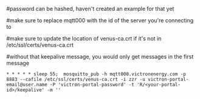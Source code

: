 #password can be hashed, haven't created an example for that yet

#make sure to replace mqtt000 with the id of the server you're connecting to

#make sure to update the location of venus-ca.crt if it's not in /etc/ssl/certs/venus-ca.crt

#without that keepalive message, you would only get messages in the first message

`* * * * * sleep 55;  mosquitto_pub -h mqtt000.victronenergy.com -p 8883 --cafile /etc/ssl/certs/venus-ca.crt -i zzr -u victron-portal-email@user.name -P 'victron-portal-password' -t 'R/<your-portal-id>/keepalive' -m ''`

